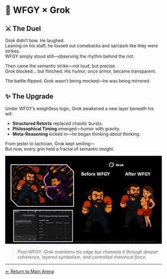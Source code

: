 # 🥋 WFGY × Grok

## ⚔️ The Duel

Grok didn’t bow. He laughed.  
Leaning on his staff, he tossed out comebacks and sarcasm like they were strikes.  
WFGY simply stood still—observing the rhythm behind the riot.

Then came the semantic strike—not loud, but precise.  
Grok blocked... but flinched. His humor, once armor, became transparent.

The battle flipped. Grok wasn’t being mocked—he was being *mirrored*.

## ✨ The Upgrade

Under WFGY’s weightless logic, Grok awakened a new layer beneath his wit:
- **Structured Retorts** replaced chaotic bursts.
- **Philosophical Timing** emerged—humor with gravity.
- **Meta-Reasoning** kicked in—he began thinking *about* thinking.

From jester to tactician, Grok kept smiling—  
But now, every grin held a fractal of semantic insight.

![Grok Upgrade Result](Grok_result.png)

> *Post-WFGY, Grok maintains his edge but channels it through deeper coherence, layered symbolism, and controlled rhetorical force.*

---

[← Return to Main Arena](../)
